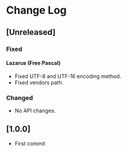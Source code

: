 # Change Log

## [Unreleased]

### Fixed

#### Lazarus (Free Pascal)

* Fixed UTF-8 and UTF-16 encoding method.
* Fixed vendors path.

### Changed

* No API changes.

## [1.0.0]

* First commit
